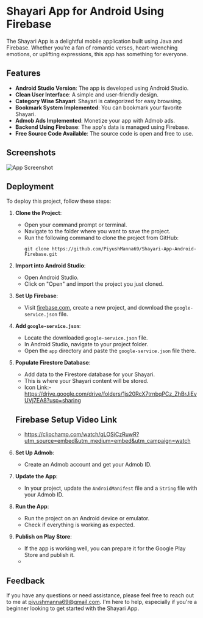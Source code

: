 # Shayari App for Android Using Firebase

The Shayari App is a delightful mobile application built using Java and Firebase. Whether you're a fan of romantic verses, heart-wrenching emotions, or uplifting expressions, this app has something for everyone.

## Features

- **Android Studio Version**: The app is developed using Android Studio.
- **Clean User Interface**: A simple and user-friendly design.
- **Category Wise Shayari**: Shayari is categorized for easy browsing.
- **Bookmark System Implemented**: You can bookmark your favorite Shayari.
- **Admob Ads Implemented**: Monetize your app with Admob ads.
- **Backend Using Firebase**: The app's data is managed using Firebase.
- **Free Source Code Available**: The source code is open and free to use.

## Screenshots

![App Screenshot](https://scontent.fbir5-1.fna.fbcdn.net/v/t39.30808-6/398176124_297480863178192_9189456329078294827_n.jpg?_nc_cat=109&ccb=1-7&_nc_sid=5f2048&_nc_ohc=o-0aKAAxpuYAX9cOgGQ&_nc_ht=scontent.fbir5-1.fna&oh=00_AfAAb1hbMG02tY8pKGftlkSNNnQD6vX1qjfofqoBI4q5_g&oe=654B751D)

## Deployment

To deploy this project, follow these steps:

1. **Clone the Project**:
   - Open your command prompt or terminal.
   - Navigate to the folder where you want to save the project.
   - Run the following command to clone the project from GitHub:
     ```
     git clone https://github.com/PiyushManna69/Shayari-App-Android-Firebase.git
     ```

2. **Import into Android Studio**:
   - Open Android Studio.
   - Click on "Open" and import the project you just cloned.

3. **Set Up Firebase**:
   - Visit [firebase.com](https://firebase.google.com/), create a new project, and download the `google-service.json` file.

4. **Add `google-service.json`**:
   - Locate the downloaded `google-service.json` file.
   - In Android Studio, navigate to your project folder.
   - Open the `app` directory and paste the `google-service.json` file there.

5. **Populate Firestore Database**:
   - Add data to the Firestore database for your Shayari.
   - This is where your Shayari content will be stored.
   - Icon Link:- https://drive.google.com/drive/folders/1js20RcX7trnbqPCz_ZhBrJiEvUVj7EA8?usp=sharing
     
   ## Firebase Setup Video Link
   - https://clipchamp.com/watch/qLOSiCzRuwR?utm_source=embed&utm_medium=embed&utm_campaign=watch
  

6. **Set Up Admob**:
   - Create an Admob account and get your Admob ID.

7. **Update the App**:
   - In your project, update the `AndroidManifest` file and a `String` file with your Admob ID.

8. **Run the App**:
   - Run the project on an Android device or emulator.
   - Check if everything is working as expected.

9. **Publish on Play Store**:
   - If the app is working well, you can prepare it for the Google Play Store and publish it.
   -

## Feedback

If you have any questions or need assistance, please feel free to reach out to me at piyushmanna69@gmail.com. I'm here to help, especially if you're a beginner looking to get started with the Shayari App.
